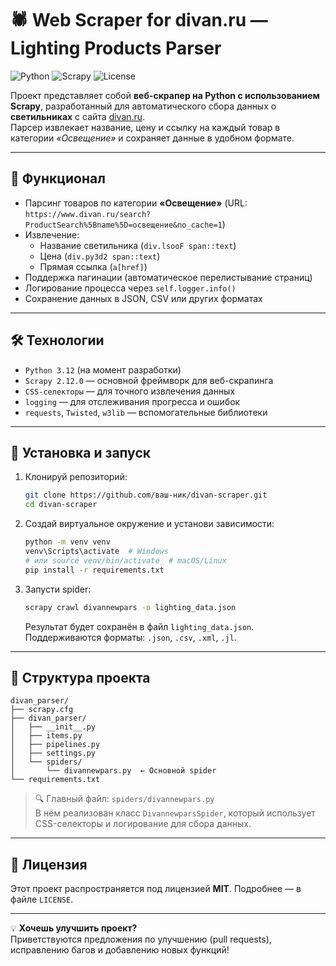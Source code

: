 # 🕷️ Web Scraper for divan.ru — Lighting Products Parser

![Python](https://img.shields.io/badge/Python-3.8%2B-blue)
![Scrapy](https://img.shields.io/badge/Scrapy-2.12-orange)
![License](https://img.shields.io/badge/License-MIT-green)

Проект представляет собой **веб-скрапер на Python с использованием Scrapy**, разработанный для автоматического сбора данных о **светильниках** с сайта [divan.ru](https://www.divan.ru).  
Парсер извлекает название, цену и ссылку на каждый товар в категории *«Освещение»* и сохраняет данные в удобном формате.

---

## 📌 Функционал
- Парсинг товаров по категории **«Освещение»** (URL: `https://www.divan.ru/search?ProductSearch%5Bname%5D=освещение&no_cache=1`)
- Извлечение:
  - Название светильника (`div.lsooF span::text`)
  - Цена (`div.py3d2 span::text`)
  - Прямая ссылка (`a[href]`)
- Поддержка пагинации (автоматическое перелистывание страниц)
- Логирование процесса через `self.logger.info()`
- Сохранение данных в JSON, CSV или других форматах

---

## 🛠️ Технологии
- `Python 3.12` (на момент разработки)
- `Scrapy 2.12.0` — основной фреймворк для веб-скрапинга
- `CSS-селекторы` — для точного извлечения данных
- `logging` — для отслеживания прогресса и ошибок
- `requests`, `Twisted`, `w3lib` — вспомогательные библиотеки

---

## 🚀 Установка и запуск

1. Клонируй репозиторий:
   ```bash
   git clone https://github.com/ваш-ник/divan-scraper.git
   cd divan-scraper
   ```

2. Создай виртуальное окружение и установи зависимости:
   ```bash
   python -m venv venv
   venv\Scripts\activate  # Windows
   # или source venv/bin/activate  # macOS/Linux
   pip install -r requirements.txt
   ```

3. Запусти spider:
   ```bash
   scrapy crawl divannewpars -o lighting_data.json
   ```

   Результат будет сохранён в файл `lighting_data.json`.  
   Поддерживаются форматы: `.json`, `.csv`, `.xml`, `.jl`.

---

## 📁 Структура проекта
```
divan_parser/
├── scrapy.cfg
├── divan_parser/
│   ├── __init__.py
│   ├── items.py
│   ├── pipelines.py
│   ├── settings.py
│   └── spiders/
│       └── divannewpars.py  ← Основной spider
└── requirements.txt
```

> 🔍 Главный файл: `spiders/divannewpars.py`  
> В нём реализован класс `DivannewparsSpider`, который использует CSS-селекторы и логирование для сбора данных.

---

## 📝 Лицензия
Этот проект распространяется под лицензией **MIT**. Подробнее — в файле `LICENSE`.

---

💡 **Хочешь улучшить проект?**  
Приветствуются предложения по улучшению (pull requests), исправлению багов и добавлению новых функций!
